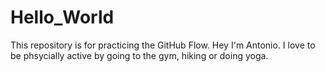 # Hello_World
This repository is for practicing the GitHub Flow.
Hey I'm Antonio. I love to be phsycially active by going to the gym, hiking or doing yoga. 
